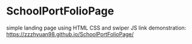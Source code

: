 # SchoolPortFolioPage
 simple landing page using HTML CSS and swiper JS
link demonstration:
https://zzzhyuan98.github.io/SchoolPortFolioPage/
